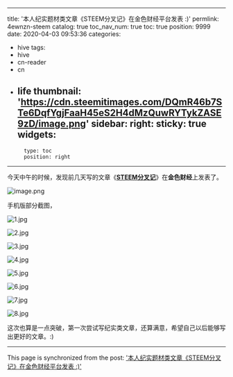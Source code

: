 
---
title: '本人纪实题材类文章《STEEM分叉记》在金色财经平台发表 :)'
permlink: 4ewnzn-steem
catalog: true
toc_nav_num: true
toc: true
position: 9999
date: 2020-04-03 09:53:36
categories:
- hive
tags:
- hive
- cn-reader
- cn
- life
thumbnail: 'https://cdn.steemitimages.com/DQmR46b7STe6DqfYgjFaaH45eS2H4dMzQuwRYTykZASE9zD/image.png'
sidebar:
    right:
        sticky: true
widgets:
    -
        type: toc
        position: right
---


今天中午的时候，发现前几天写的文章《**[STEEM分叉记](https://m.jinse.com/blockchain/619374.html?source=m)**》在**金色财经**上发表了。

![image.png](https://cdn.steemitimages.com/DQmR46b7STe6DqfYgjFaaH45eS2H4dMzQuwRYTykZASE9zD/image.png)



手机版部分截图，


![1.jpg](https://cdn.steemitimages.com/DQmUQfYGQSt2TkwbhCHC7ucKQbMPYxV8nsWMpCMUZemKtdY/1.jpg)

![2.jpg](https://cdn.steemitimages.com/DQmbxAj6oBHwwrzUfkbiM7JAeMRPVhqKB7mRihhCshkZKjz/2.jpg)

![3.jpg](https://cdn.steemitimages.com/DQmVMbRD5FMinuDP5YbgozBEtoBcr1NmV7R4qGYp5oDS8wT/3.jpg)

![4.jpg](https://cdn.steemitimages.com/DQmUsuKxKDdFumUMkkWFh6YMYUWv9o1Ni7e2dbXto8mBNTs/4.jpg)

![5.jpg](https://cdn.steemitimages.com/DQmf1SLrPNE1Mpdt3EjCehY31g3TGLZUD9hiP8uDuRU1T2e/5.jpg)

![6.jpg](https://cdn.steemitimages.com/DQmVAhRt7T5kABBTxut1auojYSnHS4UYtW7PSqRfrTHe6GL/6.jpg)

![7.jpg](https://cdn.steemitimages.com/DQmNQKGQhBaUka8SFjtuYtg3Spp1zSMcVzDnSg1kixazxGj/7.jpg)

![8.jpg](https://cdn.steemitimages.com/DQmTkWa9KNqf94TZRnhsyekbJUEHLjAQ75SUDDutPzKkp9f/8.jpg)

这次也算是一点突破，第一次尝试写纪实类文章，还算满意，希望自己以后能够写出更好的文章。:)

- - -

This page is synchronized from the post: ['本人纪实题材类文章《STEEM分叉记》在金色财经平台发表 :)'](https://steemit.com/@rivalhw/4ewnzn-steem)
